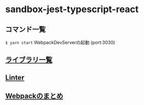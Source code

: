 # sandbox-jest-typescript-react

## コマンド一覧

`$ yarn start` WebpackDevServerの起動 (port:3030)

## [ライブラリ一覧](https://github.com/ArakiTakaki/sandbox-jest-typescript-react/blob/master/notes/lib.md)

## [Linter](https://github.com/ArakiTakaki/sandbox-jest-typescript-react/blob/master/notes/tslint.md)

## [Webpackのまとめ](https://github.com/ArakiTakaki/sandbox-jest-typescript-react/blob/master/notes/webpack.md)
